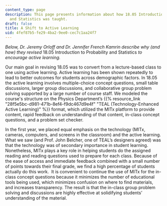 ```yaml
---
content_type: page
description: This page presents information about how 18.05 Introduction to Probability
  and Statistics was taught.
draft: false
title: A Shift to Active Learning
uid: 4fef87b5-fe29-4ba2-9ee0-cec7c1aa24f7
---
```

*Below, Dr. Jeremy Orloff and Dr. Jennifer French Kamrin describe why (and how) they revised* 18.05 Introduction to Probability and Statistics *to encourage active learning.*

Our main goal in revising 18.05 was to convert from a lecture-based class to one using active learning. Active learning has been shown repeatedly to lead to better outcomes for students across demographic factors. In 18.05 the active learning involves multiple-choice concept questions, small table discussions, larger group discussions, and collaborative group problem solving supported by a large number of course staff. We modeled the course's structure on the Physics Department’s {{% resource_link "28f5e5bc-d981-471b-8ef4-f9dc467d9e4f" "TEAL (Technology-Enhanced Active Learning)" %}} format, which utilized the MITx platform to provide content, rapid feedback on understanding of that content, in-class concept questions, and a problem set checker.

In the first year, we placed equal emphasis on the technology (MITx, cameras, computers, and screens in the classroom) and the active learning. What we saw (and Prof. John Belcher, one of TEAL’s designers agreed) was that the technology was of secondary importance in student learning. Nonetheless, MITx plays a key role in helping students do the assigned reading and reading questions used to prepare for each class. Because of the ease of access and immediate feedback combined with a small number of points towards their final grade, we find a high percentage of students actually do this work.  It is convenient to continue the use of MITx for the in-class concept questions because it minimizes the number of educational tools being used, which minimizes confusion on where to find materials, and increases transparency. The result is that the in-class group problem solving and discussions are highly effective at solidifying students’ understanding of the material.